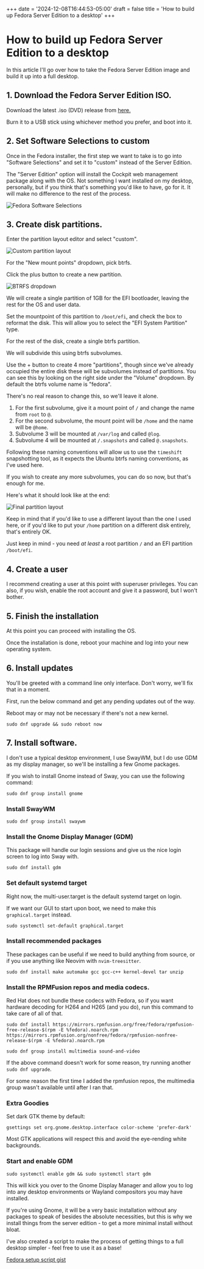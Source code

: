 +++
date = '2024-12-08T16:44:53-05:00'
draft = false
title = 'How to build up Fedora Server Edition to a desktop'
+++

# How to build up Fedora Server Edition to a desktop

In this article I'll go over how to take the Fedora Server Edition image and build it up into a full desktop.

## 1. Download the Fedora Server Edition ISO.

Download the latest .iso (DVD) release from [here.](https://fedoraproject.org/server/download)

Burn it to a USB stick using whichever method you prefer, and boot into it.

## 2. Set Software Selections to custom

Once in the Fedora installer, the first step we want to take is to go into "Software Selections" and set it to "custom" instead of the Server Edition.

The "Server Edition" option will install the Cockpit web management package along with the OS. Not something I want installed on my desktop, personally, but if you think that's something you'd like to have, go for it. It will make no difference to the rest of the process.

![Fedora Software Selections](images/fedora-software-selections.png)

## 3. Create disk partitions.

Enter the partition layout editor and select "custom".

![Custom partition layout](images/fedora-custom-part.png)

For the "New mount points" dropdown, pick btrfs.

Click the plus button to create a new partition.

![BTRFS dropdown](images/fedora-btrfs-drop.png)

We will create a single partition of 1GB for the EFI bootloader, leaving the rest for the OS and user data.

Set the mountpoint of this partition to `/boot/efi`, and check the box to reformat the disk.
This will allow you to select the "EFI System Partition" type.

For the rest of the disk, create a single btrfs partition.

We will subdivide this using btrfs subvolumes.

Use the + button to create 4 more "partitions", though since we've already occupied the entire disk these will be subvolumes instead of partitions. You can see this by looking on the right side under the "Volume" dropdown. By default the btrfs volume name is "fedora".

There's no real reason to change this, so we'll leave it alone.

1. For the first subvolume, give it a mount point of `/` and change the name from `root` to `@`. 
2. For the second subvolume, the mount point will be `/home` and the name will be `@home`.
3. Subvolume 3 will be mounted at `/var/log` and called `@log`.
4. Subvolume 4 will be mounted at `/.snapshots` and called `@.snapshots`.

Following these naming conventions will allow us to use the `timeshift` snapshotting tool, as it expects the Ubuntu btrfs naming conventions, as I've used here.

If you wish to create any more subvolumes, you can do so now, but that's enough for me.

Here's what it should look like at the end:

![Final partition layout](images/fedora-final-layout.png)

Keep in mind that if you'd like to use a different layout than the one I used here, or if you'd like to put your `/home` partition on a different disk entirely, that's entirely OK. 

Just keep in mind - you need *at least* a root partition `/` and an EFI partition `/boot/efi`.

## 4. Create a user

I recommend creating a user at this point with superuser privileges. You can also, if you wish, enable the root account and give it a password, but I won't bother.

## 5. Finish the installation

At this point you can proceed with installing the OS.

Once the installation is done, reboot your machine and log into your new operating system.

## 6. Install updates

You'll be greeted with a command line only interface. Don't worry, we'll fix that in a moment.

First, run the below command and get any pending updates out of the way.

Reboot may or may not be necessary if there's not a new kernel.

```shell
sudo dnf upgrade && sudo reboot now
```

## 7. Install software.

I don't use a typical desktop environment, I use SwayWM, but I do use GDM as my display manager, so we'll be installing a few Gnome packages.

If you wish to install Gnome instead of Sway, you can use the following command:

```shell
sudo dnf group install gnome
```

### Install SwayWM

```shell
sudo dnf group install swaywm
```

### Install the Gnome Display Manager (GDM)

This package will handle our login sessions and give us the nice login screen to log into Sway with.

```shell
sudo dnf install gdm
```

### Set default systemd target

Right now, the multi-user.target is the default systemd target on login.

If we want our GUI to start upon boot, we need to make this `graphical.target` instead.

```shell
sudo systemctl set-default graphical.target
```

### Install recommended packages

These packages can be useful if we need to build anything from source, or if you use anything like Neovim with `nvim-treesitter`.

```shell
sudo dnf install make automake gcc gcc-c++ kernel-devel tar unzip
```

### Install the RPMFusion repos and media codecs.

Red Hat does not bundle these codecs with Fedora, so if you want hardware decoding for H264 and H265 (and you do), run this command to take care of all of that.

```shell
sudo dnf install https://mirrors.rpmfusion.org/free/fedora/rpmfusion-free-release-$(rpm -E %fedora).noarch.rpm https://mirrors.rpmfusion.org/nonfree/fedora/rpmfusion-nonfree-release-$(rpm -E %fedora).noarch.rpm
```

```shell
sudo dnf group install multimedia sound-and-video
```

If the above command doesn't work for some reason, try running another `sudo dnf upgrade`.

For some reason the first time I added the rpmfusion repos, the multimedia group wasn't available until after I ran that.

### Extra Goodies

Set dark GTK theme by default:

```shell
gsettings set org.gnome.desktop.interface color-scheme 'prefer-dark'
```

Most GTK applications will respect this and avoid the eye-rending white backgrounds.

### Start and enable GDM

```shell
sudo systemctl enable gdm && sudo systemctl start gdm
```

This will kick you over to the Gnome Display Manager and allow you to log into any desktop environments or Wayland compositors you may have installed.

If you're using Gnome, it will be a very basic installation without any packages to speak of besides the absolute necessities, but this is why we install things from the server edition - to get a more minimal install without bloat.

I've also created a script to make the process of getting things to a full desktop simpler - feel free to use it as a base!

[Fedora setup script gist](https://gist.github.com/BladeWDR/e9c4d794458ec7715133f25a4318ed4e)
